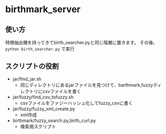 # birthmark_server

## 使い方
特徴抽出機を持ってきてbirth_searcher.pyと同じ階層に置きます。
その後、
```python birth_searcher.py```
で実行

## スクリプトの役割
- jar/find_jar.sh
  - 同じディレクトリにあるjarファイルを見つけて、barthmark,fuzzyディレクトリにcsvファイルを書く
- jar/fuzzy/find_csv_tofuzzy.sh
  - csvファイルをファジーハッシュ化してfuzzy_csvに書く
- jar/fuzzy/fuzzy_xml_create.py
  - xml作成
- birthmark/fuzzy_search.py,birth_curl.py
  - 検索用スクリプト
